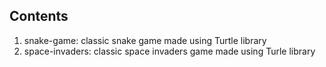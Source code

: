 
## Contents

1) snake-game: classic snake game made using Turtle library
2) space-invaders: classic space invaders game made using Turle library